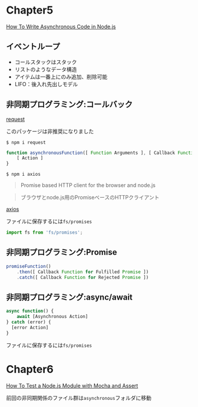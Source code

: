 # Chapter5

[How To Write Asynchronous Code in Node.js](https://www.digitalocean.com/community/tutorials/how-to-write-asynchronous-code-in-node-js)

## イベントループ

- コールスタックはスタック
- リストのようなデータ構造
- アイテムは一番上にのみ追加、削除可能
- LIFO：後入れ先出しモデル

## 非同期プログラミング:コールバック

[request](https://www.npmjs.com/package/request)

このパッケージは非推奨になりました

```
$ npm i request
```

```js
function asynchronousFunction([ Function Arguments ], [ Callback Function ]) {
    [ Action ]
}
```

```
$ npm i axios
```

>Promise based HTTP client for the browser and node.js

> ブラウザとnode.js用のPromiseベースのHTTPクライアント

[axios](https://www.npmjs.com/package/axios)

ファイルに保存するには`fs/promises`

```js
import fs from 'fs/promises';
```

## 非同期プログラミング:Promise

```js
promiseFunction()
    .then([ Callback Function for Fulfilled Promise ])
    .catch([ Callback Function for Rejected Promise ])
```

## 非同期プログラミング:async/await

```js
async function() {
    await [Asynchronous Action]
} catch (error) {
  [error Action]
}
```

ファイルに保存するには`fs/promises`

# Chapter6

[How To Test a Node.js Module with Mocha and Assert](https://www.digitalocean.com/community/tutorials/how-to-test-a-node-js-module-with-mocha-and-assert)

前回の非同期関係のファイル群は`asynchronous`フォルダに移動
